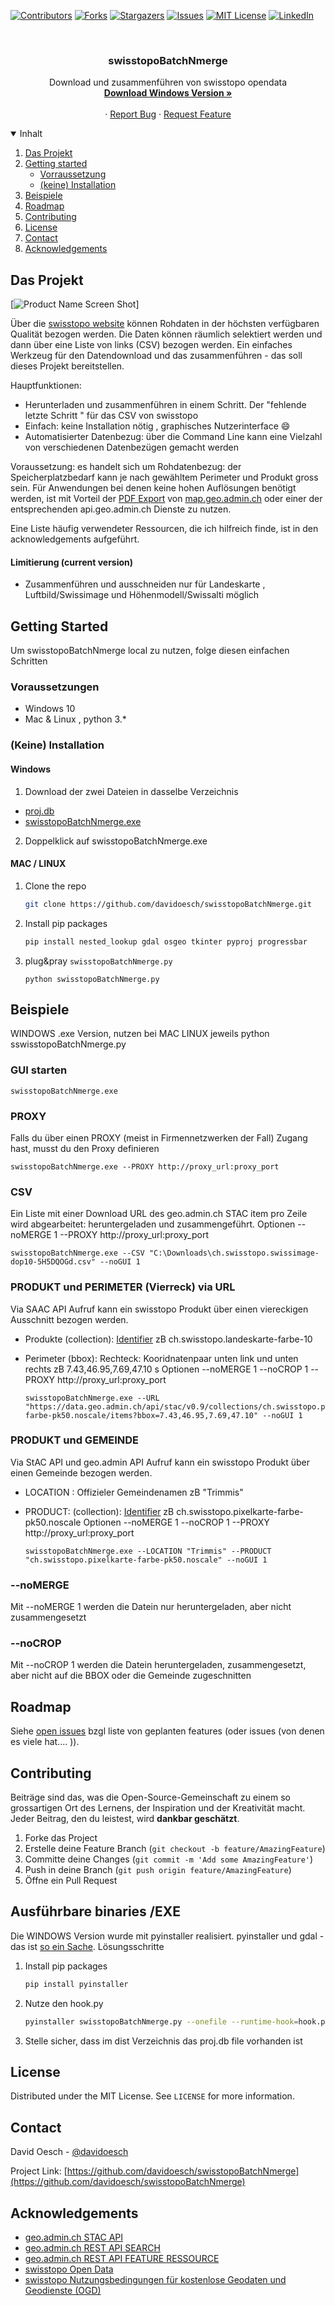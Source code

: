 

<!--
*** Sharing is Caring
*** 
*** 
*** 
-->



<!-- PROJECT SHIELDS -->
<!--
*** I'm using markdown "reference style" links for readability.
*** Reference links are enclosed in brackets [ ] instead of parentheses ( ).
*** See the bottom of this document for the declaration of the reference variables
*** for contributors-url, forks-url, etc. This is an optional, concise syntax you may use.
*** https://www.markdownguide.org/basic-syntax/#reference-style-links
-->
[![Contributors][contributors-shield]][contributors-url]
[![Forks][forks-shield]][forks-url]
[![Stargazers][stars-shield]][stars-url]
[![Issues][issues-shield]][issues-url]
[![MIT License][license-shield]][license-url]
[![LinkedIn][linkedin-shield]][linkedin-url]



<!-- PROJECT LOGO -->
<br />
<p align="center">
  

  <h3 align="center">swisstopoBatchNmerge</h3>

  <p align="center">
    Download und zusammenführen von swisstopo opendata
    <br />
    <a href="https://github.com/davidoesch/swisstopoBatchNmerge/tree/master/dist"><strong>Download Windows Version »</strong></a>
    <br />
    <br />
    <a href="https://github.com/davidoesch/swisstopoBatchNmerge/tree/master/dist"></a>
    ·
    <a href="https://github.com/davidoesch/swisstopoBatchNmerge/issues">Report Bug</a>
    ·
    <a href="https://github.com/davidoesch/swisstopoBatchNmerge/issues">Request Feature</a>
  </p>
</p>



<!-- TABLE OF CONTENTS -->
<details open="open">
  <summary>Inhalt</summary>
  <ol>
    <li>
      <a href="#das-projekt">Das Projekt</a>
    </li>
    <li>
      <a href="#getting-started">Getting started</a>
      <ul>
        <li><a href="#prerequisites">Vorraussetzung</a></li>
        <li><a href="#installation">(keine) Installation</a></li>
      </ul>
    </li>
    <li><a href="#beispiele">Beispiele</a></li>
    <li><a href="#roadmap">Roadmap</a></li>
    <li><a href="#contributing">Contributing</a></li>
    <li><a href="#license">License</a></li>
    <li><a href="#contact">Contact</a></li>
    <li><a href="#acknowledgements">Acknowledgements</a></li>
  </ol>
</details>



<!-- ABOUT THE PROJECT -->
## Das Projekt

[![Product Name Screen Shot][product-screenshot]]

Über die [swisstopo website](https://www.swisstopo.admin.ch/de/geodata.html) können Rohdaten in der höchsten verfügbaren Qualität bezogen werden. Die Daten können räumlich selektiert werden und dann über eine Liste von links (CSV) bezogen werden. Ein einfaches Werkzeug für den Datendownload und das zusammenführen - das soll dieses Projekt bereitstellen.

Hauptfunktionen:
* Herunterladen und zusammenführen in einem Schritt. Der "fehlende letzte Schritt "  für das CSV von swisstopo
* Einfach: keine Installation nötig , graphisches Nutzerinterface   :smile:
* Automatisierter Datenbezug: über die Command Line kann eine Vielzahl von verschiedenen Datenbezügen gemacht werden

Voraussetzung: es handelt sich um Rohdatenbezug: der Speicherplatzbedarf kann je nach gewähltem Perimeter und Produkt gross sein. Für Anwendungen bei denen keine hohen Auflösungen benötigt werden, ist mit Vorteil der [PDF Export](https://help.geo.admin.ch/?ids=41&lang=de) von [map.geo.admin.ch](https://map.geo.admin.ch) oder einer der  entsprechenden api.geo.admin.ch Dienste zu nutzen.

Eine Liste häufig verwendeter Ressourcen, die ich hilfreich finde, ist in den acknowledgements aufgeführt.

#### Limitierung (current version)
- Zusammenführen und ausschneiden nur für Landeskarte , Luftbild/Swissimage und Höhenmodell/Swissalti möglich

<!-- GETTING STARTED -->
## Getting Started

Um swisstopoBatchNmerge local zu nutzen, folge diesen einfachen Schritten

### Voraussetzungen

- Windows 10  
- Mac & Linux , python 3.*

### (Keine) Installation

#### Windows

1. Download der zwei Dateien in dasselbe Verzeichnis 
  - [proj.db](https://github.com/davidoesch/swisstopoBatchNmerge/raw/master/dist/proj.db)
  - [swisstopoBatchNmerge.exe](https://github.com/davidoesch/swisstopoBatchNmerge/raw/master/dist/swisstopoBatchNmerge.exe)
2. Doppelklick auf  swisstopoBatchNmerge.exe

#### MAC / LINUX

1. Clone the repo
   ```sh
   git clone https://github.com/davidoesch/swisstopoBatchNmerge.git
   ```
2. Install pip packages
   ```sh
   pip install nested_lookup gdal osgeo tkinter pyproj progressbar 
   ```
4. plug&pray `swisstopoBatchNmerge.py`
   ```PY
   python swisstopoBatchNmerge.py
   ```



<!-- USAGE EXAMPLES -->
## Beispiele
WINDOWS .exe Version,  nutzen bei MAC LINUX jeweils python sswisstopoBatchNmerge.py

### GUI starten
   ```PY
   swisstopoBatchNmerge.exe
   ```
### PROXY 
Falls du über einen PROXY (meist in Firmennetzwerken der Fall) Zugang hast, musst du den Proxy definieren

   ```PY
   swisstopoBatchNmerge.exe --PROXY http://proxy_url:proxy_port
   ```
### CSV 
Ein Liste mit einer Download URL des geo.admin.ch STAC item pro Zeile wird  abgearbeitet: heruntergeladen und zusammengeführt. 
Optionen --noMERGE 1 --PROXY http://proxy_url:proxy_port

   ```PY
   swisstopoBatchNmerge.exe --CSV "C:\Downloads\ch.swisstopo.swissimage-dop10-5H5DQOGd.csv" --noGUI 1 
   ```
### PRODUKT und PERIMETER (Vierreck) via URL
Via SAAC API Aufruf kann ein swisstopo Produkt über einen viereckigen Ausschnitt bezogen werden.
- Produkte (collection): [Identifier](https://stacindex.org/catalogs/datageoadminch#/?t=collections) zB ch.swisstopo.landeskarte-farbe-10 
- Perimeter (bbox): Rechteck: Kooridnatenpaar unten link und unten rechts zB  7.43,46.95,7.69,47.10 s
Optionen --noMERGE 1 --noCROP 1 --PROXY http://proxy_url:proxy_port

   ```PY
   swisstopoBatchNmerge.exe --URL "https://data.geo.admin.ch/api/stac/v0.9/collections/ch.swisstopo.pixelkarte-farbe-pk50.noscale/items?bbox=7.43,46.95,7.69,47.10" --noGUI 1 
   ```
### PRODUKT und GEMEINDE 
Via StAC API und geo.admin API Aufruf kann ein swisstopo Produkt über einen Gemeinde bezogen werden.
- LOCATION : Offizieler Gemeindenamen zB "Trimmis" 
- PRODUCT: (collection): [Identifier](https://stacindex.org/catalogs/datageoadminch#/?t=collections) zB ch.swisstopo.pixelkarte-farbe-pk50.noscale 
Optionen --noMERGE 1 --noCROP 1 --PROXY http://proxy_url:proxy_port

   ```PY
   swisstopoBatchNmerge.exe --LOCATION "Trimmis" --PRODUCT "ch.swisstopo.pixelkarte-farbe-pk50.noscale" --noGUI 1 
   ```
 ### --noMERGE 
 Mit --noMERGE 1 werden die Datein nur heruntergeladen, aber nicht zusammengesetzt
 
 ### --noCROP 
 Mit --noCROP 1 werden die Datein heruntergeladen,  zusammengesetzt, aber nicht auf die BBOX oder die Gemeinde zugeschnitten
 

<!-- ROADMAP -->
## Roadmap

Siehe [open issues](https://github.com/davidoesch/swisstopoBatchNmerge/issues) bzgl liste von geplanten features (oder issues (von denen es viele hat.... )).



<!-- CONTRIBUTING -->
## Contributing

Beiträge sind das, was die Open-Source-Gemeinschaft zu einem so grossartigen Ort des Lernens, der Inspiration und der Kreativität macht. Jeder Beitrag, den du leistest, wird **dankbar geschätzt**.

1. Forke das Project
2. Erstelle  deine Feature Branch (`git checkout -b feature/AmazingFeature`)
3. Committe deine Changes (`git commit -m 'Add some AmazingFeature'`)
4. Push in deine Branch (`git push origin feature/AmazingFeature`)
5. Öffne ein Pull Request

## Ausführbare binaries /EXE

Die WINDOWS Version wurde mit pyinstaller realisiert. pyinstaller und gdal - das ist [so ein Sache](https://stackoverflow.com/questions/56472933/pyinstaller-executable-fails).
Lösungsschritte

1. Install pip packages
   ```sh
   pip install pyinstaller 
   ```
2. Nutze den hook.py 
   ```sh
   pyinstaller swisstopoBatchNmerge.py --onefile --runtime-hook=hook.py 
   ```
3. Stelle sicher, dass im dist Verzeichnis das proj.db file vorhanden ist

<!-- LICENSE -->
## License

Distributed under the MIT License. See `LICENSE` for more information.



<!-- CONTACT -->
## Contact

David Oesch - [@davidoesch](https://twitter.com/davidoesch)

Project Link: [https://github.com/davidoesch/swisstopoBatchNmerge](https://github.com/davidoesch/swisstopoBatchNmerge)



<!-- ACKNOWLEDGEMENTS -->
## Acknowledgements
* [geo.admin.ch STAC API](https://www.geo.admin.ch/stac-api)
* [geo.admin.ch REST API SEARCH](https://api3.geo.admin.ch/services/sdiservices.html#search)
* [geo.admin.ch REST API FEATURE RESSOURCE](https://api3.geo.admin.ch/services/sdiservices.html#feature-resource)
* [swisstopo Open Data ](https://www.swisstopo.admin.ch/de/geodata.html)
* [swisstopo Nutzungsbedingungen für kostenlose Geodaten und Geodienste (OGD)](https://www.swisstopo.admin.ch/de/home/meta/konditionen/geodaten/ogd.html)






<!-- MARKDOWN LINKS & IMAGES -->
<!-- https://www.markdownguide.org/basic-syntax/#reference-style-links -->
[contributors-shield]: https://img.shields.io/github/contributors/davidoesch/swisstopoBatchNmerge.svg?style=for-the-badge
[contributors-url]: https://github.com/davidoesch/swisstopoBatchNmerge/graphs/contributors
[forks-shield]: https://img.shields.io/github/forks/davidoesch/swisstopoBatchNmerge.svg?style=for-the-badge
[forks-url]: https://github.com/davidoesch/swisstopoBatchNmerge/network/members
[stars-shield]: https://img.shields.io/github/stars/davidoesch/swisstopoBatchNmerge.svg?style=for-the-badge
[stars-url]: https://github.com/davidoesch/swisstopoBatchNmerge/stargazers
[issues-shield]: https://img.shields.io/github/issues/davidoesch/swisstopoBatchNmerge.svg?style=for-the-badge
[issues-url]: https://github.com/davidoesch/swisstopoBatchNmerge/issues
[license-shield]: https://img.shields.io/github/license/davidoesch/swisstopoBatchNmerge.svg?style=for-the-badge
[license-url]: https://github.com/davidoesch/swisstopoBatchNmerge/blob/master/LICENSE.md
[linkedin-shield]: https://img.shields.io/badge/-LinkedIn-black.svg?style=for-the-badge&logo=linkedin&colorB=555
[linkedin-url]: https://linkedin.com/in/davidoesch
[product-screenshot]: images/Screenshot.png
